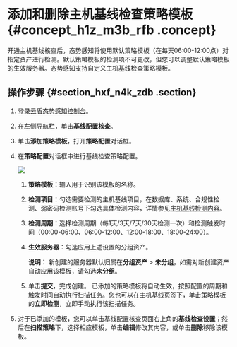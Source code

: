 # 添加和删除主机基线检查策略模板 {#concept_h1z_m3b_rfb .concept}

开通主机基线核查后，态势感知将使用默认策略模板（在每天06:00-12:00点）对指定资产进行检测。默认策略模板的检测项不可更改，但您可以调整默认策略模板的生效服务器。态势感知支持自定义主机基线检查策略模板。

## 操作步骤 {#section_hxf_n4k_zdb .section}

1.  登录[云盾态势感知控制台](https://yundun.console.aliyun.com/?p=sas)。
2.  在左侧导航栏，单击**基线配置核查**。
3.  单击**添加策略模板**，打开**策略配置**对话框。

     

4.  在**策略配置**对话框中进行基线检查策略配置。

    ![](http://static-aliyun-doc.oss-cn-hangzhou.aliyuncs.com/assets/img/41642/154812138421602_zh-CN.png)

    1.  **策略模板**：输入用于识别该模板的名称。
    2.  **检测项目**：勾选需要检测的主机基线项目，在数据库、系统、合规性检测、弱密码检测账号下勾选具体检测内容，详情参见[主机基线检测内容](#section_e1p_s4k_zdb)。
    3.  **检测周期**：选择检测周期（每1天/3天/7天/30天检测一次）和检测触发时间（00:00-06:00、06:00-12:00、12:00-18:00、18:00-24:00）。
    4.  **生效服务器**：勾选应用上述设置的分组资产。

        **说明：** 新创建的服务器默认归属在**分组资产** \> **未分组**，如需对新创建资产自动应用该模板，请勾选**未分组**。

    5.  单击**提交**，完成创建。
    已添加的策略模板将自动生效，按照配置的周期和触发时间自动执行扫描任务。您也可以在主机基线页签下，单击策略模板的**立即检测**，立即手动执行该扫描任务。

5.  对于已添加的模板，您可以单击基线配置核查页面右上角的**基线检查设置**；然后在**扫描策略**下，选择相应模板，单击**编辑**修改其内容，或单击**删除**移除该模板。

     


